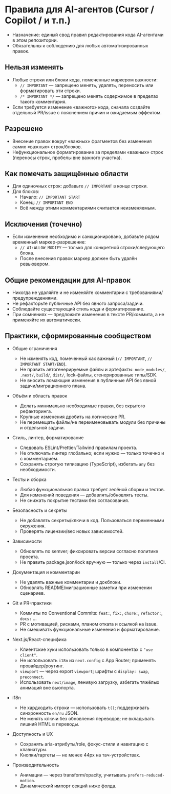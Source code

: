 # Правила для AI-агентов (Cursor / Copilot / и т.п.)

- Назначение: единый свод правил редактирования кода AI-агентами в этом репозитории.
- Обязательны к соблюдению для любых автоматизированных правок.

## Нельзя изменять

- Любые строки или блоки кода, помеченные маркером важности:
  - `// IMPORTANT` — запрещено менять, удалять, переносить или форматировать эти строки.
  - `/* IMPORTANT */` — запрещено менять содержимое в пределах такого комментария.
- Если требуется изменение «важного» кода, сначала создайте отдельный PR/issue с пояснением причин и ожидаемым эффектом.

## Разрешено

- Внесение правок вокруг «важных» фрагментов без изменения самих «важных» строк/блоков.
- Нефункциональное форматирование за пределами «важных» строк (переносы строк, пробелы вне важного участка).

## Как помечать защищённые области

- Для одиночных строк: добавьте `// IMPORTANT` в конце строки.
- Для блоков:
  - Начало: `// IMPORTANT START`
  - Конец: `// IMPORTANT END`
  - Всё между этими комментариями считается неизменяемым.

## Исключения (точечно)

- Если изменение необходимо и санкционировано, добавьте рядом временный маркер-разрешение:
  - `// AI:ALLOW_MODIFY` — только для конкретной строки/следующего блока.
  - После внесения правок маркер должен быть удалён ревьювером.

## Общие рекомендации для AI-правок

- Никогда не удаляйте и не изменяйте комментарии с требованиями/предупреждениями.
- Не рефакторьте публичные API без явного запроса/задачи.
- Соблюдайте существующий стиль кода и форматирование.
- При сомнениях — предложите изменения в тексте PR/коммита, а не применяйте их автоматически.

## Практики, сформированные сообществом

- Общие ограничения
  - Не изменять код, помеченный как важный (`// IMPORTANT`, `// IMPORTANT START/END`).
  - Не править автогенерируемые файлы и артефакты: `node_modules/`, `.next/`, `build/`, `dist/`, lock-файлы, сгенерированные типы/SDK.
  - Не вносить ломающие изменения в публичные API без явной задачи/миграционного плана.

- Объём и область правок
  - Делать минимально необходимые правки, без скрытого рефакторинга.
  - Крупные изменения дробить на логические PR.
  - Не перемещать файлы/не переименовывать модули без причины и отдельной задачи.

- Стиль, линтер, форматирование
  - Следовать ESLint/Prettier/Tailwind правилам проекта.
  - Не отключать линтер глобально; если нужно — только точечно и с комментарием.
  - Сохранять строгую типизацию (TypeScript), избегать `any` без необходимости.

- Тесты и сборка
  - Любая функциональная правка требует зелёной сборки и тестов.
  - Для изменений поведения — добавлять/обновлять тесты.
  - Не снижать покрытие тестами без согласования.

- Безопасность и секреты
  - Не добавлять секреты/ключи в код. Пользоваться переменными окружения.
  - Проверять лицензии/вес новых зависимостей.

- Зависимости
  - Обновлять по semver; фиксировать версии согласно политике проекта.
  - Не править package.json/lock вручную — только через `install`/CI.

- Документация и комментарии
  - Не удалять важные комментарии и докблоки.
  - Обновлять README/миграционные заметки при изменении сценариев.

- Git и PR-практики
  - Коммиты по Conventional Commits: `feat:`, `fix:`, `chore:`, `refactor:`, `docs:` …
  - PR с мотивацией, рисками, планом отката и ссылкой на issue.
  - Не смешивать функциональные изменения и форматирование.

- Next.js/React-специфика
  - Клиентские хуки использовать только в компонентах с `"use client"`.
  - Не использовать `i18n` из `next.config` с App Router; применять провайдер/роутинг.
  - `viewport` — через export `viewport`; шрифты с `display: swap`, `preconnect`.
  - Использовать `next/image`, ленивую загрузку, избегать тяжёлых анимаций вне вьюпорта.

- i18n
  - Не хардкодить строки — использовать `t()`; поддерживать синхронность `en/ru` JSON.
  - Не менять ключи без обновления переводов; не вкладывать лишний HTML в переводы.

- Доступность и UX
  - Сохранять aria-атрибуты/role, фокус-стили и навигацию с клавиатуры.
  - Кнопки/таргеты — не менее 44px на тач-устройствах.

- Производительность
  - Анимации — через transform/opacity, учитывать `prefers-reduced-motion`.
  - Динамический импорт секций ниже фолда.
